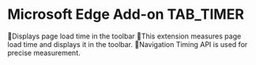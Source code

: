 # Microsoft Edge Add-on TAB_TIMER
🚀Displays page load time in the toolbar
🚀This extension measures page load time and displays it in the toolbar.
🚀Navigation Timing API is used for precise measurement.
